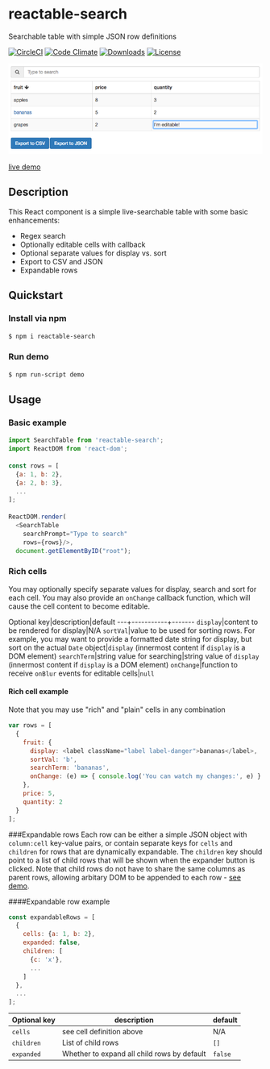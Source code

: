 # reactable-search
Searchable table with simple JSON row definitions

[![CircleCI](https://circleci.com/gh/dbjohnson/reactable-search.svg?style=shield)](https://circleci.com/gh/dbjohnson/reactable-search)
[![Code Climate](https://codeclimate.com/github/dbjohnson/reactable-search/badges/gpa.svg)](https://codeclimate.com/github/dbjohnson/reactable-search)
[![Downloads](https://img.shields.io/npm/dm/reactable-search.svg)](https://www.npmjs.com/package/reactable-search)
[![License](https://img.shields.io/github/license/dbjohnson/reactable-search.svg)]()


[![](demo/demo.png)](https://dbjohnson.github.io/reactable-search/demo)

[live demo](https://dbjohnson.github.io/reactable-search/demo)


## Description
This React component is a simple live-searchable table with some basic enhancements:

* Regex search
* Optionally editable cells with callback
* Optional separate values for display vs. sort
* Export to CSV and JSON
* Expandable rows

## Quickstart

### Install via npm
```bash
$ npm i reactable-search
```

### Run demo
```bash
$ npm run-script demo
```

## Usage

### Basic example

``` js
import SearchTable from 'reactable-search';
import ReactDOM from 'react-dom';

const rows = [
  {a: 1, b: 2},
  {a: 2, b: 3},
  ...
];

ReactDOM.render(
  <SearchTable
    searchPrompt="Type to search"
    rows={rows}/>,
  document.getElementByID("root");
```


### Rich cells

You may optionally specify separate values for display, search and sort for each cell.  You may also provide an `onChange` callback function, which will cause the cell content to become editable.  

Optional key|description|default
---+-----------+-------
`display`|content to be rendered for display|N/A
`sortVal`|value to be used for sorting rows.  For example, you may want to provide a formatted date string for display, but sort on the actual `Date` object|`display` (innermost content if `display` is a DOM element)
`searchTerm`|string value for searching|string value of `display` (innermost content if `display` is a DOM element)
`onChange`|function to receive `onBlur` events for editable cells|`null`

#### Rich cell example
Note that you may use "rich" and "plain" cells in any combination

```js
var rows = [
  {
    fruit: {
      display: <label className="label label-danger">bananas</label>,
      sortVal: 'b',
      searchTerm: 'bananas',
      onChange: (e) => { console.log('You can watch my changes:', e) }
    },
    price: 5,
    quantity: 2
  }
];
```

###Expandable rows
Each row can be either a simple JSON object with `column:cell` key-value pairs, or contain separate keys for `cells` and `children` for rows that are dynamically expandable.  The `children` key should point to a list of child rows that will be shown when the expander button is clicked.  Note that child rows do not have to share the same columns as parent rows, allowing arbitary DOM to be appended to each row - [see demo](https://dbjohnson.github.io/reactable-search/demo).

####Expandable row example

```js
const expandableRows = [
  {
    cells: {a: 1, b: 2},
    expanded: false,
    children: [
      {c: 'x'},
      ...
    ]
  }, 
  ...
];
```


Optional key|description|default
------------|-----------|-------
`cells`|see cell definition above|N/A
`children`|List of child rows| `[]`
`expanded`|Whether to expand all child rows by default|`false`


